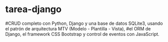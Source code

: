 # tarea-django

#CRUD completo con Python, Django y una base de datos SQLite3, usando el patrón de arquitectura MTV (Modelo - Plantilla - Vista),
#el ORM de Django, el framework CSS Bootstrap y control de eventos con JavaScript.
